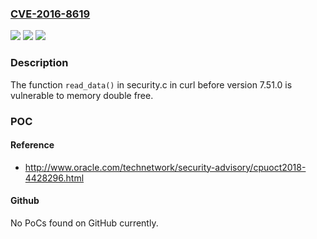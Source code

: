 ### [CVE-2016-8619](https://cve.mitre.org/cgi-bin/cvename.cgi?name=CVE-2016-8619)
![](https://img.shields.io/static/v1?label=Product&message=curl&color=blue)
![](https://img.shields.io/static/v1?label=Version&message=n%2Fa&color=blue)
![](https://img.shields.io/static/v1?label=Vulnerability&message=CWE-416&color=brighgreen)

### Description

The function `read_data()` in security.c in curl before version 7.51.0 is vulnerable to memory double free.

### POC

#### Reference
- http://www.oracle.com/technetwork/security-advisory/cpuoct2018-4428296.html

#### Github
No PoCs found on GitHub currently.

